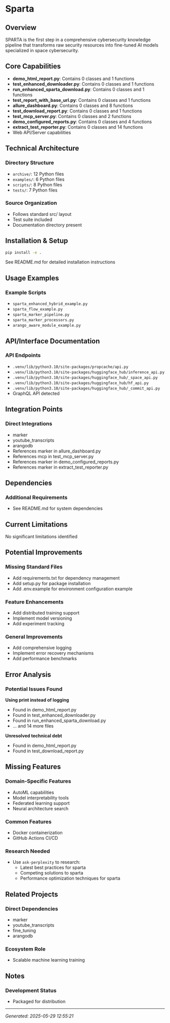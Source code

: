 # Sparta

## Overview
SPARTA is the first step in a comprehensive cybersecurity knowledge pipeline that transforms raw security resources into fine-tuned AI models specialized in space cybersecurity.

## Core Capabilities
- **demo_html_report.py**: Contains 0 classes and 1 functions
- **test_enhanced_downloader.py**: Contains 0 classes and 1 functions
- **run_enhanced_sparta_download.py**: Contains 0 classes and 1 functions
- **test_report_with_base_url.py**: Contains 0 classes and 1 functions
- **allure_dashboard.py**: Contains 0 classes and 8 functions
- **test_download_report.py**: Contains 0 classes and 1 functions
- **test_mcp_server.py**: Contains 0 classes and 2 functions
- **demo_configured_reports.py**: Contains 0 classes and 4 functions
- **extract_test_reporter.py**: Contains 0 classes and 14 functions
- Web API/Server capabilities

## Technical Architecture
### Directory Structure
- `archive/`: 12 Python files
- `examples/`: 6 Python files
- `scripts/`: 8 Python files
- `tests/`: 7 Python files

### Source Organization
- Follows standard src/ layout
- Test suite included
- Documentation directory present

## Installation & Setup
```bash
pip install -e .
```

See README.md for detailed installation instructions

## Usage Examples
### Example Scripts
- `sparta_enhanced_hybrid_example.py`
- `sparta_flow_example.py`
- `sparta_marker_pipeline.py`
- `sparta_marker_processors.py`
- `arango_aware_module_example.py`

## API/Interface Documentation
### API Endpoints
- `.venv/lib/python3.10/site-packages/propcache/api.py`
- `.venv/lib/python3.10/site-packages/huggingface_hub/inference_api.py`
- `.venv/lib/python3.10/site-packages/huggingface_hub/_space_api.py`
- `.venv/lib/python3.10/site-packages/huggingface_hub/hf_api.py`
- `.venv/lib/python3.10/site-packages/huggingface_hub/_commit_api.py`
- GraphQL API detected

## Integration Points
### Direct Integrations
- marker
- youtube_transcripts
- arangodb
- References marker in allure_dashboard.py
- References mcp in test_mcp_server.py
- References marker in demo_configured_reports.py
- References marker in extract_test_reporter.py

## Dependencies

### Additional Requirements
- See README.md for system dependencies

## Current Limitations
No significant limitations identified

## Potential Improvements
### Missing Standard Files
- Add requirements.txt for dependency management
- Add setup.py for package installation
- Add .env.example for environment configuration example

### Feature Enhancements
- Add distributed training support
- Implement model versioning
- Add experiment tracking

### General Improvements
- Add comprehensive logging
- Implement error recovery mechanisms
- Add performance benchmarks

## Error Analysis
### Potential Issues Found

**Using print instead of logging**
- Found in demo_html_report.py
- Found in test_enhanced_downloader.py
- Found in run_enhanced_sparta_download.py
- ... and 14 more files

**Unresolved technical debt**
- Found in demo_html_report.py
- Found in test_download_report.py

## Missing Features
### Domain-Specific Features
- AutoML capabilities
- Model interpretability tools
- Federated learning support
- Neural architecture search

### Common Features
- Docker containerization
- GitHub Actions CI/CD

### Research Needed
- Use `ask-perplexity` to research:
  - Latest best practices for sparta
  - Competing solutions to sparta
  - Performance optimization techniques for sparta

## Related Projects
### Direct Dependencies
- marker
- youtube_transcripts
- fine_tuning
- arangodb

### Ecosystem Role
- Scalable machine learning training

## Notes

### Development Status
- Packaged for distribution

---
*Generated: 2025-05-29 12:55:21*
